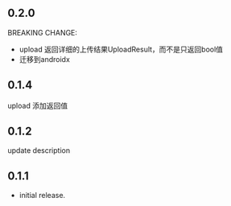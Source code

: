 ## 0.2.0
BREAKING CHANGE:
- upload 返回详细的上传结果UploadResult，而不是只返回bool值
- 迁移到androidx

## 0.1.4
upload 添加返回值

## 0.1.2
update description

## 0.1.1

* initial release.

